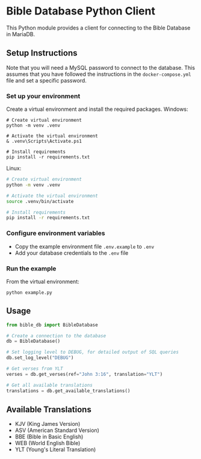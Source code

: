 # Bible Database Python Client

This Python module provides a client for connecting to the Bible Database in
MariaDB.

## Setup Instructions

Note that you will need a MySQL password to connect to the database. This
assumes that you have followed the instructions in the `docker-compose.yml`
file and set a specific password.

### Set up your environment

Create a virtual environment and install the required packages. Windows:

```pwsh
# Create virtual environment
python -m venv .venv

# Activate the virtual environment
& .venv\Scripts\Activate.ps1

# Install requirements
pip install -r requirements.txt
```

Linux:

```bash
# Create virtual environment
python -m venv .venv

# Activate the virtual environment
source .venv/bin/activate

# Install requirements
pip install -r requirements.txt
```


### Configure environment variables

- Copy the example environment file `.env.example` to `.env`
- Add your database credentials to the `.env` file

### Run the example

From the virtual environment:

```
python example.py
```

## Usage

```python
from bible_db import BibleDatabase

# Create a connection to the database
db = BibleDatabase()

# Set logging level to DEBUG, for detailed output of SQL queries
db.set_log_level("DEBUG")

# Get verses from YLT
verses = db.get_verses(ref="John 3:16", translation="YLT")

# Get all available translations
translations = db.get_available_translations()
```

## Available Translations

- KJV (King James Version)
- ASV (American Standard Version)
- BBE (Bible in Basic English)
- WEB (World English Bible)
- YLT (Young's Literal Translation)
